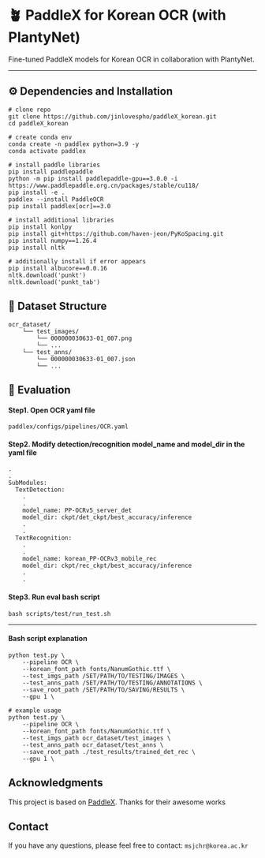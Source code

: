 # 🪴 PaddleX for Korean OCR (with PlantyNet)

Fine-tuned PaddleX models for Korean OCR in collaboration with PlantyNet.

---

## ⚙️ Dependencies and Installation
```
# clone repo 
git clone https://github.com/jinlovespho/paddleX_korean.git
cd paddleX_korean

# create conda env
conda create -n paddlex python=3.9 -y 
conda activate paddlex 

# install paddle libraries
pip install paddlepaddle 
python -m pip install paddlepaddle-gpu==3.0.0 -i https://www.paddlepaddle.org.cn/packages/stable/cu118/
pip install -e .
paddlex --install PaddleOCR
pip install paddlex[ocr]==3.0

# install additional libraries
pip install konlpy 
pip install git+https://github.com/haven-jeon/PyKoSpacing.git
pip install numpy==1.26.4 
pip install nltk

# additionally install if error appears
pip install albucore==0.0.16
nltk.download('punkt')
nltk.download('punkt_tab')
```

## 📂 Dataset Structure
```
ocr_dataset/
    └── test_images/
        └── 000000030633-01_007.png 
        └── ...
    └── test_anns/
        └── 000000030633-01_007.json
        └── ...
```

## 🚀 Evaluation


#### Step1. Open OCR yaml file 
```
paddlex/configs/pipelines/OCR.yaml
```

#### Step2. Modify detection/recognition model_name and model_dir in the yaml file
```
.
.
SubModules:
  TextDetection:
    .
    .
    model_name: PP-OCRv5_server_det
    model_dir: ckpt/det_ckpt/best_accuracy/inference
    .
    .
  TextRecognition:
    .
    .
    model_name: korean_PP-OCRv3_mobile_rec
    model_dir: ckpt/rec_ckpt/best_accuracy/inference
    .
    .
```

#### Step3. Run eval bash script
```
bash scripts/test/run_test.sh
```

---

#### Bash script explanation
````
python test.py \
    --pipeline OCR \
    --korean_font_path fonts/NanumGothic.ttf \
    --test_imgs_path /SET/PATH/TO/TESTING/IMAGES \
    --test_anns_path /SET/PATH/TO/TESTING/ANNOTATIONS \
    --save_root_path /SET/PATH/TO/SAVING/RESULTS \
    --gpu 1 \

# example usage
python test.py \
    --pipeline OCR \
    --korean_font_path fonts/NanumGothic.ttf \
    --test_imgs_path ocr_dataset/test_images \
    --test_anns_path ocr_dataset/test_anns \
    --save_root_path ./test_results/trained_det_rec \
    --gpu 1 \
````






## Acknowledgments
This project is based on [PaddleX](https://github.com/PaddlePaddle/PaddleX). Thanks for their awesome works 

## Contact
If you have any questions, please feel free to contact: `msjchr@korea.ac.kr`
